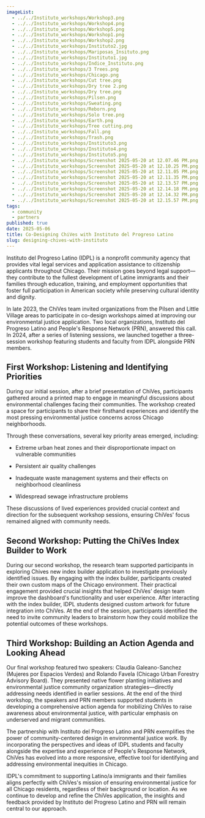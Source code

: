 ```yaml
---
imageList:
  - ../../Instituto_workshops/Workshop3.png
  - ../../Instituto_workshops/Workshop4.png
  - ../../Instituto_workshops/Workshop5.png
  - ../../Instituto_workshops/Workshop1.png
  - ../../Instituto_workshops/Workshop2.png
  - ../../Instituto_workshops/Instituto2.jpg
  - ../../Instituto_workshops/Mariposas_Insituto.png
  - ../../Instituto_workshops/Instituto1.jpg
  - ../../Instituto_workshops/Indice_Instituto.png
  - ../../Instituto_workshops/3 Trees.png
  - ../../Instituto_workshops/Chicago.png
  - ../../Instituto_workshops/Cut tree.png
  - ../../Instituto_workshops/Dry tree 2.png
  - ../../Instituto_workshops/Dry tree.png
  - ../../Instituto_workshops/Pilsen.png
  - ../../Instituto_workshops/Sweating.png
  - ../../Instituto_workshops/Reborn.png
  - ../../Instituto_workshops/Solo tree.png
  - ../../Instituto_workshops/Earth.png
  - ../../Instituto_workshops/Tree cutting.png
  - ../../Instituto_workshops/Fall.png
  - ../../Instituto_workshops/Trash.png
  - ../../Instituto_workshops/Instituto3.png
  - ../../Instituto_workshops/Instituto4.png
  - ../../Instituto_workshops/Instituto5.png
  - ../../Instituto_workshops/Screenshot 2025-05-20 at 12.07.46 PM.png
  - ../../Instituto_workshops/Screenshot 2025-05-20 at 12.10.25 PM.png
  - ../../Instituto_workshops/Screenshot 2025-05-20 at 12.11.05 PM.png
  - ../../Instituto_workshops/Screenshot 2025-05-20 at 12.11.35 PM.png
  - ../../Instituto_workshops/Screenshot 2025-05-20 at 12.13.57 PM.png
  - ../../Instituto_workshops/Screenshot 2025-05-20 at 12.14.18 PM.png
  - ../../Instituto_workshops/Screenshot 2025-05-20 at 12.14.32 PM.png
  - ../../Instituto_workshops/Screenshot 2025-05-20 at 12.15.57 PM.png
tags:
  - community
  - partners
published: true
date: 2025-05-06
title: Co-Designing ChiVes with Instituto del Progreso Latino
slug: designing-chives-with-instituto
---
```

Instituto del Progreso Latino (IDPL) is a nonprofit community agency that provides vital legal services and application assistance to citizenship applicants throughout Chicago. Their mission goes beyond legal support—they contribute to the fullest development of Latine immigrants and their families through education, training, and employment opportunities that foster full participation in American society while preserving cultural identity and dignity.

In late 2023, the ChiVes team invited organizations from the Pilsen and Little Village areas to participate in co-design workshops aimed at improving our environmental justice application. Two local organizations, Instituto del Progreso Latino and People's Response Network (PRN), answered this call. In 2024, after a series of listening sessions, we launched together a three-session workshop featuring students and faculty from IDPL alongside PRN members.

## **First Workshop: Listening and Identifying Priorities**

During our initial session, after a brief presentation of ChiVes, participants gathered around a printed map to engage in meaningful discussions about environmental challenges facing their communities. The workshop created a space for participants to share their firsthand experiences and identify the most pressing environmental justice concerns across Chicago neighborhoods.

Through these conversations, several key priority areas emerged, including:

*   Extreme urban heat zones and their disproportionate impact on vulnerable communities
    
*   Persistent air quality challenges
    
*   Inadequate waste management systems and their effects on neighborhood cleanliness
    
*   Widespread sewage infrastructure problems
    

These discussions of lived experiences provided crucial context and direction for the subsequent workshop sessions, ensuring ChiVes' focus remained aligned with community needs.

## **Second Workshop: Putting the ChiVes Index Builder to Work**

During our second workshop, the research team supported participants in exploring Chives new index builder application to investigate previously identified issues. By engaging with the index builder, participants created their own custom maps of the Chicago environment. Their practical engagement provided crucial insights that helped ChiVes’ design team improve the dashboard's functionality and user experience. After interacting with the index builder, IDPL students designed custom artwork for future integration into ChiVes. At the end of the session, participants identified the need to invite community leaders to brainstorm how they could mobilize the potential outcomes of these workshops.

## **Third Workshop: Building an Action Agenda and Looking Ahead**

Our final workshop featured two speakers: Claudia Galeano-Sanchez (Mujeres por Espacios Verdes) and Rolando Favela (Chicago Urban Forestry Advisory Board). They presented native flower planting initiatives and environmental justice community organization strategies—directly addressing needs identified in earlier sessions. At the end of the third workshop, the speakers and PRN members supported students in developing a comprehensive action agenda for mobilizing ChiVes to raise awareness about environmental justice, with particular emphasis on underserved and migrant communities.

The partnership with Instituto del Progreso Latino and PRN exemplifies the power of community-centered design in environmental justice work. By incorporating the perspectives and ideas of IDPL students and faculty alongside the expertise and experience of People's Response Network, ChiVes has evolved into a more responsive, effective tool for identifying and addressing environmental inequities in Chicago.

IDPL's commitment to supporting Latino/a immigrants and their families aligns perfectly with ChiVes's mission of ensuring environmental justice for all Chicago residents, regardless of their background or location. As we continue to develop and refine the ChiVes application, the insights and feedback provided by Instituto del Progreso Latino and PRN will remain central to our approach.